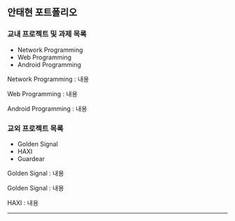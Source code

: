 ## 안태현 포트폴리오

### 교내 프로젝트 및 과제 목록
* Network Programming
* Web Programming
* Android Programming

Network Programming
: 내용

Web Programming
: 내용

Android Programming
: 내용

### 교외 프로젝트 목록
* Golden Signal
* HAXI
* Guardear

Golden Signal
: 내용

Golden Signal
: 내용

HAXI
: 내용

---
